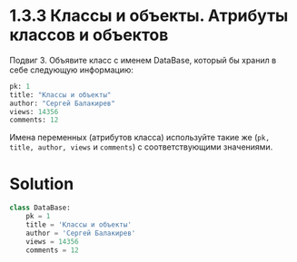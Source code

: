 # 1.3.3 Классы и объекты. Атрибуты классов и объектов

Подвиг 3. Объявите класс с именем DataBase, который бы хранил в себе следующую информацию:

```python
pk: 1
title: "Классы и объекты"
author: "Сергей Балакирев"
views: 14356
comments: 12
```

Имена переменных (атрибутов класса) используйте такие же (`pk, title, author, views` и `comments`) с соответствующими
значениями.

# Solution

```python
class DataBase:
    pk = 1
    title = 'Классы и объекты'
    author = 'Сергей Балакирев'
    views = 14356
    comments = 12
```